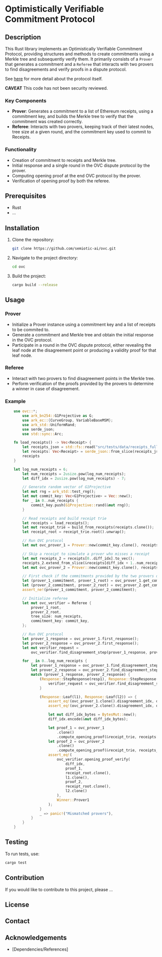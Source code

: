 # Optimistically Verifiable Commitment Protocol

## Description

This Rust library implements an Optimistically Verifiable Commitment Protocol, providing structures and methods to create commitments using a Merkle tree and subsequently verify them. It primarily consists of a `Prover` that generates a commitment and a `Referee` that interacts with two provers to find disagreements and verify proofs in a dispute protocol.

See [here](https://www.notion.so/semiotic/Optimistically-verifiable-polynomial-commitments-to-indexed-blockchain-data-using-bisection-games-e18df34890b5422b8485c299251bbb09?pvs=4) for more detail about the protocol itself.

**CAVEAT** This code has not been security reviewed.

### Key Components

- **Prover**: Generates a commitment to a list of Ethereum receipts, using a commitment key, and builds the Merkle tree to verify that the commitment was created correctly.
- **Referee**: Interacts with two provers, keeping track of their latest nodes, tree size at a given round, and the commitment key used to commit to Receipts.

### Functionality

- Creation of commitment to receipts and Merkle tree.
- Initial response and a single round in the OVC dispute protocol by the prover.
- Computing opening proof at the end OVC protocol by the prover.
- Verification of opening proof by both the referee.

## Prerequisites

- Rust
- ...

## Installation

1. Clone the repository:
   ```sh
   git clone https://github.com/semiotic-ai/ovc.git
   ```
2. Navigate to the project directory:
   ```sh
   cd ovc
   ```
3. Build the project:
   ```sh
   cargo build --release
   ```

## Usage

### Prover

- Initialize a Prover instance using a commitment key and a list of receipts to be commited to.
- Generate a commitment and Merkle tree and obtain the initial response in the OVC protocol.
- Participate in a round in the OVC dispute protocol, either revealing the leaf node at the disagreement point or producing a validity proof for that leaf node.

### Referee

- Interact with two provers to find disagreement points in the Merkle tree.
- Perform verification of the proofs provided by the provers to determine a winner in case of disagreement.

### Example

```rust
	use ovc::*;
    	use ark_bn254::G1Projective as G;
    	use ark_ec::{CurveGroup, VariableBaseMSM};
    	use ark_std::UniformRand;
    	use serde_json;
    	use std::sync::Arc;

	fn load_receipts() -> Vec<Receipt> {
        let receipts_json = std::fs::read("src/tests/data/receipts_full.json").unwrap();
        let receipts: Vec<Receipt> = serde_json::from_slice(receipts_json.as_slice()).unwrap();
        receipts
    }

	let log_num_receipts = 6;
        let num_receipts = 2usize.pow(log_num_receipts);
        let diff_idx = 2usize.pow(log_num_receipts) - 7;

        // Generate random vector of G1Projective
        let mut rng = ark_std::test_rng();
        let mut commit_key: Vec<G1Projective> = Vec::new();
        for _ in 0..num_receipts {
            commit_key.push(G1Projective::rand(&mut rng));
        }

        // Read receipts and build receipt trie
        let receipts = load_receipts();
        let mut receipt_trie = build_from_receipts(receipts.clone());
        let receipt_root = receipt_trie.root().unwrap();

        // Run OVC protocol
        let mut ovc_prover_1 = Prover::new(commit_key.clone(), receipts[0..num_receipts].to_vec());

        // Skip a receipt to simulate a prover who misses a receipt
        let mut receipts_2 = receipts[0..diff_idx].to_vec();
        receipts_2.extend_from_slice(&receipts[diff_idx + 1..num_receipts + 1]);
        let mut ovc_prover_2 = Prover::new(commit_key.clone(), receipts_2.clone());

        // First check if the commitments provided by the two provers differ
        let (prover_1_commitment, prover_1_root) = ovc_prover_1.get_commitment_and_root();
        let (prover_2_commitment, prover_2_root) = ovc_prover_2.get_commitment_and_root();
        assert_ne!(prover_1_commitment, prover_2_commitment);

        // Initialize referee
        let mut ovc_verifier = Referee {
            prover_1_root,
            prover_2_root,
            tree_size: num_receipts,
            commitment_key: commit_key,
        };

        // Run OVC protocol
        let prover_1_response = ovc_prover_1.first_response();
        let prover_2_response = ovc_prover_2.first_response();
        let mut verifier_request =
            ovc_verifier.find_disagreement_step(prover_1_response, prover_2_response);

        for _ in 0..log_num_receipts {
            let prover_1_response = ovc_prover_1.find_disagreement_step_response(&verifier_request);
            let prover_2_response = ovc_prover_2.find_disagreement_step_response(&verifier_request);
            match (prover_1_response, prover_2_response) {
                (Response::StepResponse(resp1), Response::StepResponse(resp2)) => {
                    verifier_request = ovc_verifier.find_disagreement_step(resp1, resp2);
                }

                (Response::Leaf(l1), Response::Leaf(l2)) => {
                    assert_eq!(ovc_prover_1.clone().disagreement_idx, diff_idx);
                    assert_eq!(ovc_prover_2.clone().disagreement_idx, diff_idx);

                    let mut diff_idx_bytes = BytesMut::new();
                    diff_idx.encode(&mut diff_idx_bytes);

                    let proof_1 = ovc_prover_1
                        .clone()
                        .compute_opening_proof(&receipt_trie, receipts[diff_idx].clone());
                    let proof_2 = ovc_prover_2
                        .clone()
                        .compute_opening_proof(&receipt_trie, receipts_2[diff_idx].clone());
                    assert_eq!(
                        ovc_verifier.opening_proof_verify(
                            diff_idx,
                            proof_1,
                            receipt_root.clone(),
                            l1.clone(),
                            proof_2,
                            receipt_root.clone(),
                            l2.clone()
                        ),
                        Winner::Prover1
                    );
                }
                _ => panic!("Mismatched provers"),
            }
        }
    }
```

## Testing

To run tests, use:

```sh
cargo test
```

## Contribution

If you would like to contribute to this project, please ...

## License

## Contact

## Acknowledgements

- [Dependencies/References]
